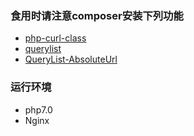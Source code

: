 ### 食用时请注意composer安装下列功能
 + [php-curl-class](https://github.com/php-curl-class/php-curl-class)
 + [querylist](https://github.com/jae-jae/querylist)
 + [QueryList-AbsoluteUrl](https://github.com/jae-jae/QueryList-AbsoluteUrl)

### 运行环境
 + php7.0
 + Nginx
